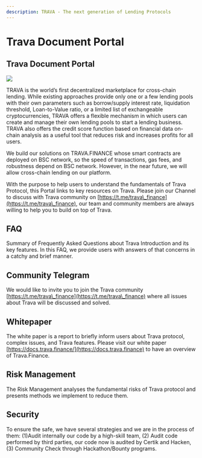 ```yaml
---
description: TRAVA - The next generation of Lending Protocols
---
```


# Trava Document Portal

## **Trava Document Portal**

![](https://lh3.googleusercontent.com/newaKzFx29fEKYMGdsZWDYw-1Sh8KOIx7iUYW3TrHeOHNCBsGvr749gf9MsHhDPhogEI13Y0QM0OH40caksX8dYUiOjS4tOwFYvaShZbZdS-0ZvbtqDbBZZqQe8GC2UmItHSxO1m=s0)

TRAVA is the world’s first decentralized marketplace for cross-chain lending. While existing approaches provide only one or a few lending pools with their own parameters such as borrow/supply interest rate, liquidation threshold, Loan-to-Value ratio, or a limited list of exchangeable cryptocurrencies, TRAVA offers a flexible mechanism in which users can create and manage their own lending pools to start a lending business. TRAVA also offers the credit score function based on financial data on-chain analysis as a useful tool that reduces risk and increases profits for all users.

We build our solutions on TRAVA.FINANCE whose smart contracts are deployed on BSC network, so the speed of transactions, gas fees, and robustness depend on BSC network. However, in the near future, we will allow cross-chain lending on our platform.

With the purpose to help users to understand the fundamentals of Trava Protocol,  this Portal links to key resources on Trava. Please join our Channel to discuss with Trava community on [https://t.me/trava\_finance](https://t.me/trava\_finance), our team and community members are always willing to help you to build on top of Trava.&#x20;

## **FAQ**

Summary of Frequently Asked Questions about Trava Introduction and its key features. In this FAQ, we provide users with answers of that concerns in a catchy and brief manner.

## **Community Telegram**

We would like to invite you to join the Trava community [https://t.me/trava\_finance](https://t.me/trava\_finance) where all issues about Trava will be discussed and solved.

## **Whitepaper**

The white paper is a report to briefly inform users about Trava protocol, complex issues, and Trava features. Please visit our white paper [https://docs.trava.finance/](https://docs.trava.finance) to have an overview of Trava.Finance.

## **Risk Management**

The Risk Management analyses the fundamental risks of Trava protocol and presents methods we implement to reduce them.&#x20;

## **Security**

To ensure the safe, we have several strategies and we are in the process of them: (1)Audit internally our code by a high-skill team, (2) Audit code performed by third parties, our code now is audited by Certik and Hacken, (3) Community Check through Hackathon/Bounty programs. &#x20;
